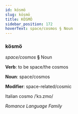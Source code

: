 ```yaml
---
id: kösmö
slug: kösmö
title: KÖSMÖ
sidebar_position: 172
hoverText: space/cosmos § Noun
---
```


### kösmö

*space/cosmos* **§** Noun

**Verb**: to be space/the cosmos

**Noun**: space/cosmos

**Modifier**: space-related/cosmic

Italian cosmo /ˈkɔ.zmo/

*Romance Language Family*